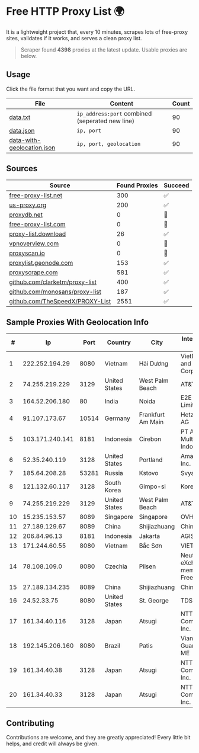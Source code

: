 
# Free HTTP Proxy List 🌍

It is a lightweight project that, every 10 minutes, scrapes lots of free-proxy sites, validates if it works, and serves a clean proxy list.


> Scraper found **4398** proxies at the latest update. Usable proxies are below.

## Usage

Click the file format that you want and copy the URL.


|File|Content|Count|
|----|-------|-----|
|[data.txt](https://raw.githubusercontent.com/themiralay/Proxy-List-World/master/data.txt)|`ip_address:port` combined (seperated new line)|90|
|[data.json](https://raw.githubusercontent.com/themiralay/Proxy-List-World/master/data.json)|`ip, port`|90|
|[data-with-geolocation.json](https://raw.githubusercontent.com/themiralay/Proxy-List-World/master/data-with-geolocation.json)|`ip, port, geolocation`|90|

## Sources

|Source|Found Proxies|Succeed|
|------|-------------|-------|
|[free-proxy-list.net](https://free-proxy-list.net)|300|✅|
|[us-proxy.org](https://www.us-proxy.org)|200|✅|
|[proxydb.net](http://proxydb.net)|0|🚫|
|[free-proxy-list.com](https://free-proxy-list.com/?page=&port=&type%5B%5D=http&type%5B%5D=https&up_time=0&search=Search)|0|🚫|
|[proxy-list.download](https://www.proxy-list.download/HTTP)|26|✅|
|[vpnoverview.com](https://vpnoverview.com/privacy/anonymous-browsing/free-proxy-servers)|0|🚫|
|[proxyscan.io](https://www.proxyscan.io)|0|🚫|
|[proxylist.geonode.com](https://proxylist.geonode.com/api/proxy-list?limit=300&page=1&sort_by=lastChecked&sort_type=desc&protocols=http,https)|153|✅|
|[proxyscrape.com](https://api.proxyscrape.com/v2/?request=displayproxies&protocol=http&timeout=10000&country=all&ssl=all&anonymity=all)|581|✅|
|[github.com/clarketm/proxy-list](https://raw.githubusercontent.com/clarketm/proxy-list/master/proxy-list-raw.txt)|400|✅|
|[github.com/monosans/proxy-list](https://raw.githubusercontent.com/monosans/proxy-list/main/proxies/http.txt)|187|✅|
|[github.com/TheSpeedX/PROXY-List](https://raw.githubusercontent.com/TheSpeedX/PROXY-List/master/http.txt)|2551|✅|


## Sample Proxies With Geolocation Info

|#|Ip|Port|Country|City|Internet Service Provider|
|-|--|----|-------|----|-------------------------|
|1|222.252.194.29|8080|Vietnam|Hải Dương|VietNam Post and Telecom Corporation|
|2|74.255.219.229|3129|United States|West Palm Beach|AT&T Corp.|
|3|164.52.206.180|80|India|Noida|E2E Networks Limited|
|4|91.107.173.67|10514|Germany|Frankfurt Am Main|Hetzner Online AG|
|5|103.171.240.141|8181|Indonesia|Cirebon|PT Abs Multimedia Indonesia|
|6|52.35.240.119|3128|United States|Portland|Amazon.com, Inc.|
|7|185.64.208.28|53281|Russia|Kstovo|Svyazist LLC|
|8|121.132.60.117|3128|South Korea|Gimpo-si|Korea Telecom|
|9|74.255.219.229|3129|United States|West Palm Beach|AT&T Corp.|
|10|15.235.153.57|8089|Singapore|Singapore|OVH Hosting|
|11|27.189.129.67|8089|China|Shijiazhuang|Chinanet|
|12|206.84.96.13|8181|Indonesia|Jakarta|AGIS|
|13|171.244.60.55|8080|Vietnam|Bắc Sơn|VIETEL|
|14|78.108.109.0|8080|Czechia|Pilsen|Neutral Free eXchange members - FreeTel alternate|
|15|27.189.134.235|8089|China|Shijiazhuang|Chinanet|
|16|24.52.33.75|8080|United States|St. George|TDS TELECOM|
|17|161.34.40.116|3128|Japan|Atsugi|NTT PC Communications, Inc.|
|18|192.145.206.160|8080|Brazil|Patis|Vianet Guaraciama Eireli ME|
|19|161.34.40.38|3128|Japan|Atsugi|NTT PC Communications, Inc.|
|20|161.34.40.33|3128|Japan|Atsugi|NTT PC Communications, Inc.|



## Contributing

Contributions are welcome, and they are greatly appreciated! Every
little bit helps, and credit will always be given.

